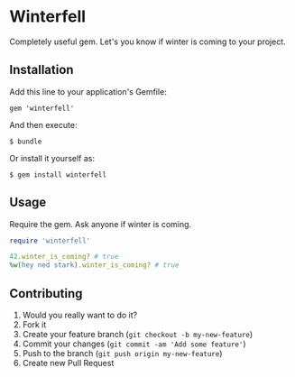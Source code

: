 # Winterfell

Completely useful gem. Let's you know if winter is coming to your project.

## Installation

Add this line to your application's Gemfile:

    gem 'winterfell'

And then execute:

    $ bundle

Or install it yourself as:

    $ gem install winterfell

## Usage

Require the gem. Ask anyone if winter is coming.

```ruby
require 'winterfell'

42.winter_is_coming? # true
%w(hey ned stark).winter_is_coming? # true
```

## Contributing

1. Would you really want to do it?
2. Fork it
3. Create your feature branch (`git checkout -b my-new-feature`)
4. Commit your changes (`git commit -am 'Add some feature'`)
5. Push to the branch (`git push origin my-new-feature`)
6. Create new Pull Request
